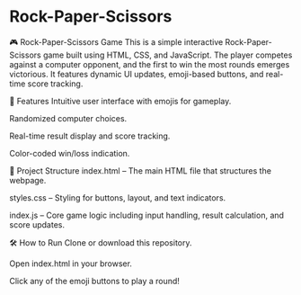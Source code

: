 # Rock-Paper-Scissors
🎮 Rock-Paper-Scissors Game
This is a simple interactive Rock-Paper-Scissors game built using HTML, CSS, and JavaScript. The player competes against a computer opponent, and the first to win the most rounds emerges victorious. It features dynamic UI updates, emoji-based buttons, and real-time score tracking.

🚀 Features
Intuitive user interface with emojis for gameplay.

Randomized computer choices.

Real-time result display and score tracking.

Color-coded win/loss indication.

📁 Project Structure
index.html – The main HTML file that structures the webpage.

styles.css – Styling for buttons, layout, and text indicators.

index.js – Core game logic including input handling, result calculation, and score updates.

🛠️ How to Run
Clone or download this repository.

Open index.html in your browser.

Click any of the emoji buttons to play a round!
